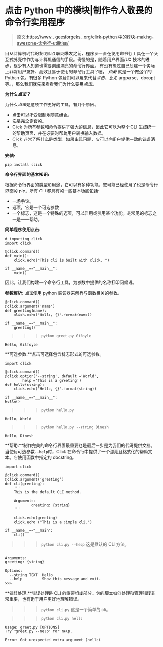 # 点击 Python 中的模块|制作令人敬畏的命令行实用程序

> 原文:[https://www . geesforgeks . org/click-python 中的模块-making-awesome-命令行-utilities/](https://www.geeksforgeeks.org/click-module-in-python-making-awesome-command-line-utilities/)

自从计算机时代的黎明和互联网爆发之前，程序员一直在使用命令行工具在一个交互式外壳中作为与计算机通信的手段。奇怪的是，随着用户界面/UX 技术的进步，很少有人知道也需要创建漂亮的命令行界面。
有没有想过自己创建一个实际上非常用户友好、高效且易于使用的命令行工具？嗯， ***点击*** 就是一个做这个的 Python 包。有很多 Python 包我们可以用来代替*点击*，比如 argparse、docopt 等。，那么我们就先来看看我们为什么要用*点击*。

**为什么*点击*？**

为什么*点击*是这项工作更好的工具，有几个原因。

*   点击可以不受限制地随意组合。
*   它是完全嵌套的。
*   Click 为所有参数和命令提供了强大的信息，因此它可以为整个 CLI 生成统一的帮助页面，并在必要时帮助用户转换输入数据。
*   Click 非常了解什么是类型，如果出现问题，它可以向用户提供一致的错误消息。

**安装:**

```
pip install click
```

**命令行界面的基本知识:**

根据命令行界面的类型和用途，它可以有多种功能。您可能已经使用了也是命令行界面的 pip。所有 CLi 都具有的一些基本功能包括:

*   一场争论。
*   选项，它是一个可选参数
*   一个标志，这是一个特殊的选项，可以启用或禁用某个功能。最常见的标志之一是——帮助。

**简单程序使用点击**:

```
# importing click
import click

@click.command()
def main():
    click.echo("This cli is built with click. ")

if __name__=="__main__":
    main()
```

因此，让我们构建一个命令行工具，为参数中提供的名称打印问候语。

**参数解析:** *点击*使用 python 装饰器来解析与函数相关的参数。

```
@click.command()
@click.argument('name')
def greeting(name):
    click.echo("Hello, {}".format(name))

if __name__=="__main__":
    greeting()
```

> > >`python greet.py Gifoyle`

```
Hello, Gilfoyle
```

**可选参数:**点击可选择包含标志形式的可选参数。

```
import click

@click.command()
@click.option('--string', default ='World',
        help ='This is a greeting')
def hello(string):
    click.echo("Hello, {}".format(string))

if __name__=="__main__":
hello()    
```

> > >`python hello.py`

```
Hello, World
```

> > >`python hello.py --string Dinesh`

```
Hello, Dinesh
```

**帮助:**制作完美的命令行界面最重要也是最后一步是为我们的代码提供文档。当使用可选参数`--help`时，Click 在命令行中提供了一个漂亮且格式化的帮助文本。它使用函数中指定的 docstring。

```
import click

@click.command()
@click.argument(‘greeting’)
def cli(greeting):
    '''
    This is the default CLI method.

    Arguments:
            greeting: {string}
    '''

    click.echo(greeting)
    click.echo ("This is a simple cli.")

if __name__=="__main":
    cli()
```

> > >`python cli.py --help`
这是默认的 CLI 方法。

```

Arguments:
greeting: {string}

Options:
  --string TEXT  Hello
  --help         Show this message and exit.
>>>
```

**错误处理:**错误处理是 CLI 的重要组成部分。您的脚本如何处理和管理错误非常重要，也有助于用户更好地理解错误。

> > > `python cli.py`
这是一个简单的 cli。

> > >`python cli.py hello`

```
Usage: greet.py [OPTIONS]
Try "greet.py --help" for help.

Error: Got unexpected extra argument (hello)
```